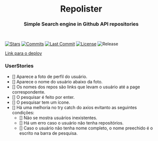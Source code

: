 <h1 align="center">
  Repolister
</h1>

<h3 align="center">
  Simple Search engine in Github API repositories
</h3>
<br>

[![Stars](https://badgen.net/github/stars/nicolas-oliveira/repolister)](https://github.com/nicolas-oliveira/repolister/stargazers)
[![Commits](https://badgen.net/github/commits/nicolas-oliveira/repolister)](https://github.com/nicolas-oliveira/repolister/commits/)
[![Last Commit](https://badgen.net/github/last-commit/nicolas-oliveira/repolister)](https://github.com/nicolas-oliveira/repolister/commits/)
[![License](https://badgen.net/github/license/nicolas-oliveira/repolister)](./LICENSE)
![Release](https://badgen.net/github/release/nicolas-oliveira/repolister)


[Link para o deploy](https://nicolas-oliveira.github.io/repolister/)

### UserStories

- [] Aparece a foto de perfil do usuário.
- [] Aparece o nome do usuário abaixo da foto.
- [] Os nomes dos repos são links que levam o usuário até a page correspondente.
- [] O pesquisar é feito por enter.
- [] O pesquisar tem um ícone.
- [] Há uma melhoria no try catch do axios evitanto as seguintes condições:
    - [] Não se mostra usuários inexistentes.
    - [] Há um erro caso o usuário não tenha repositórios.
    - [] Caso o usuário não tenha nome completo, o nome preechido é o escrito na barra de pesquisa.